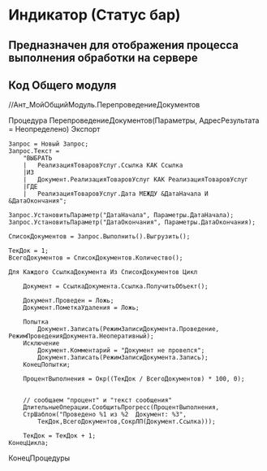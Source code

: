 ﻿
# Индикатор (Статус бар)  


## Предназначен для отображения процесса выполнения обработки на сервере 



## Код Общего модуля
//Ант_МойОбщийМодуль.ПерепроведениеДокументов

Процедура ПерепроведениеДокументов(Параметры, АдресРезультата = Неопределено) Экспорт
	
	Запрос = Новый Запрос;
	Запрос.Текст = 
		"ВЫБРАТЬ
		|	РеализацияТоваровУслуг.Ссылка КАК Ссылка
		|ИЗ
		|	Документ.РеализацияТоваровУслуг КАК РеализацияТоваровУслуг
		|ГДЕ
		|	РеализацияТоваровУслуг.Дата МЕЖДУ &ДатаНачала И &ДатаОкончания";
	
	Запрос.УстановитьПараметр("ДатаНачала", Параметры.ДатаНачала);
	Запрос.УстановитьПараметр("ДатаОкончания", Параметры.ДатаОкончания);
	
	СписокДокументов = Запрос.Выполнить().Выгрузить();
	
	ТекДок = 1;
 	ВсегоДокументов = СписокДокументов.Количество();
	
	Для Каждого СсылкаДокумента Из СписокДокументов Цикл
		
		Документ = СсылкаДокумента.Ссылка.ПолучитьОбъект();
		
		Документ.Проведен = Ложь;
		Документ.ПометкаУдаления = Ложь;
		
		Попытка
			Документ.Записать(РежимЗаписиДокумента.Проведение, РежимПроведенияДокумента.Неоперативный);
		Исключение    
			Документ.Комментарий = "Документ не провелся";
			Документ.Записать(РежимЗаписиДокумента.Запись);
		КонецПопытки;
		
		ПроцентВыполнения = Окр((ТекДок / ВсегоДокументов) * 100, 0);
		
		
		// сообщаем "процент" и "текст сообщения"
		ДлительныеОперации.СообщитьПрогресс(ПроцентВыполнения, 
		СтрШаблон("Проведено %1 из %2  Документ: %3",  
			ТекДок,ВсегоДокументов,СокрЛП(Документ.Ссылка)));
		
		ТекДок = ТекДок + 1;
	КонецЦикла;
	

	
КонецПроцедуры
